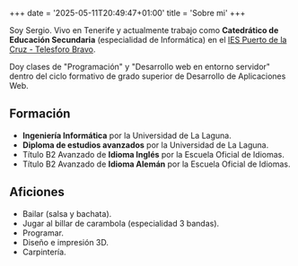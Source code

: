 +++
date = '2025-05-11T20:49:47+01:00'
title = 'Sobre mi'
+++

Soy Sergio. Vivo en Tenerife y actualmente trabajo como **Catedrático de Educación Secundaria** (especialidad de Informática) en el [IES Puerto de la Cruz - Telesforo Bravo](https://iespto.es).

Doy clases de "Programación" y "Desarrollo web en entorno servidor" dentro del ciclo formativo de grado superior de Desarrollo de Aplicaciones Web.

## Formación

- **Ingeniería Informática** por la Universidad de La Laguna.
- **Diploma de estudios avanzados** por la Universidad de La Laguna.
- Título B2 Avanzado de **Idioma Inglés** por la Escuela Oficial de Idiomas.
- Título B2 Avanzado de **Idioma Alemán** por la Escuela Oficial de Idiomas.

## Aficiones

- Bailar (salsa y bachata).
- Jugar al billar de carambola (especialidad 3 bandas).
- Programar.
- Diseño e impresión 3D.
- Carpintería.
